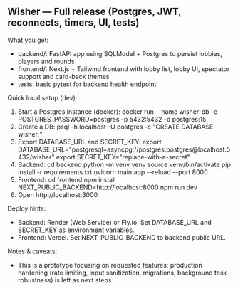 Wisher — Full release (Postgres, JWT, reconnects, timers, UI, tests)
-----------------------------------------------------------------
What you get:
- backend/: FastAPI app using SQLModel + Postgres to persist lobbies, players and rounds
- frontend/: Next.js + Tailwind frontend with lobby list, lobby UI, spectator support and card-back themes
- tests: basic pytest for backend health endpoint

Quick local setup (dev):
1) Start a Postgres instance (docker):
   docker run --name wisher-db -e POSTGRES_PASSWORD=postgres -p 5432:5432 -d postgres:15
2) Create a DB: psql -h localhost -U postgres -c "CREATE DATABASE wisher;"
3) Export DATABASE_URL and SECRET_KEY:
   export DATABASE_URL="postgresql+asyncpg://postgres:postgres@localhost:5432/wisher"
   export SECRET_KEY="replace-with-a-secret"
4) Backend:
   cd backend
   python -m venv venv
   source venv/bin/activate
   pip install -r requirements.txt
   uvicorn main:app --reload --port 8000
5) Frontend:
   cd frontend
   npm install
   NEXT_PUBLIC_BACKEND=http://localhost:8000 npm run dev
6) Open http://localhost:3000

Deploy hints:
- Backend: Render (Web Service) or Fly.io. Set DATABASE_URL and SECRET_KEY as environment variables.
- Frontend: Vercel. Set NEXT_PUBLIC_BACKEND to backend public URL.

Notes & caveats:
- This is a prototype focusing on requested features; production hardening (rate limiting, input sanitization, migrations, background task robustness) is left as next steps.